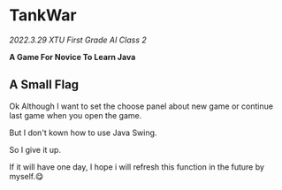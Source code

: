 # TankWar

*2022.3.29 XTU First Grade AI Class 2*

**A Game For Novice To Learn Java**

## A Small Flag

Ok Although I want to set the choose panel about new game or ‍continue last game when you open the game.

But I don't kown how to use Java Swing. 

So I give it up.

If it will have one day, I hope i will refresh this function in the future by myself.😋

